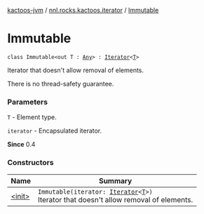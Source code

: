 [kactoos-jvm](../../index.md) / [nnl.rocks.kactoos.iterator](../index.md) / [Immutable](./index.md)

# Immutable

`class Immutable<out T : `[`Any`](https://kotlinlang.org/api/latest/jvm/stdlib/kotlin/-any/index.html)`> : `[`Iterator`](https://kotlinlang.org/api/latest/jvm/stdlib/kotlin.collections/-iterator/index.html)`<`[`T`](index.md#T)`>`

Iterator that doesn't allow removal of elements.

There is no thread-safety guarantee.

### Parameters

`T` - Element type.

`iterator` - Encapsulated iterator.

**Since**
0.4

### Constructors

| Name | Summary |
|---|---|
| [&lt;init&gt;](-init-.md) | `Immutable(iterator: `[`Iterator`](https://kotlinlang.org/api/latest/jvm/stdlib/kotlin.collections/-iterator/index.html)`<`[`T`](index.md#T)`>)`<br>Iterator that doesn't allow removal of elements. |
